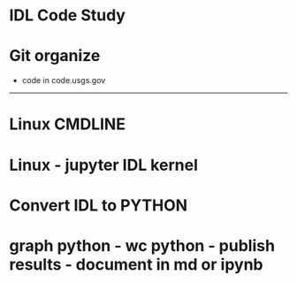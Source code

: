 # IDL Code Study

# Git organize
- code in code.usgs.gov

---
# Linux CMDLINE


# Linux - jupyter IDL kernel

# Convert IDL to PYTHON

# graph python - wc python - publish results - document in md or ipynb
